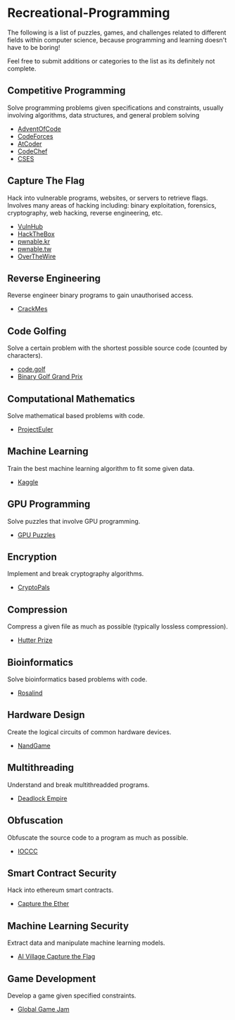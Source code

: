 # Recreational-Programming
The following is a list of puzzles, games, and challenges related to different fields within computer science, because programming and learning doesn't have to be boring!

Feel free to submit additions or categories to the list as its definitely not complete.

## Competitive Programming
Solve programming problems given specifications and constraints, usually involving algorithms, data structures, and general problem solving
- [AdventOfCode](https://www.adventofcode.com)
- [CodeForces](https://www.codeforces.com)
- [AtCoder](https://atcoder.jp)
- [CodeChef](https://www.codechef.com)
- [CSES](https://cses.fi/problemset/)

## Capture The Flag
Hack into vulnerable programs, websites, or servers to retrieve flags. Involves many areas of hacking including: binary exploitation, forensics, cryptography, web hacking, reverse engineering, etc.
- [VulnHub](https://www.vulnhub.com)
- [HackTheBox](https://www.hackthebox.com)
- [pwnable.kr](https://www.pwnable.kr)
- [pwnable.tw](https://pwnable.tw)
- [OverTheWire](https://www.overthewire.org)

## Reverse Engineering
Reverse engineer binary programs to gain unauthorised access.
- [CrackMes](https://crackmes.one)

## Code Golfing
Solve a certain problem with the shortest possible source code (counted by characters).
- [code.golf](https://www.code.golf)
- [Binary Golf Grand Prix](https://tmpout.sh/bggp/3/)

## Computational Mathematics
Solve mathematical based problems with code.
- [ProjectEuler](https://projecteuler.net/)

## Machine Learning
Train the best machine learning algorithm to fit some given data.
- [Kaggle](https://www.kaggle.com/)

## GPU Programming
Solve puzzles that involve GPU programming.
- [GPU Puzzles](https://github.com/srush/GPU-Puzzles)

## Encryption
Implement and break cryptography algorithms.
- [CryptoPals](https://cryptopals.com/)

## Compression
Compress a given file as much as possible (typically lossless compression).
- [Hutter Prize](http://prize.hutter1.net/)

## Bioinformatics
Solve bioinformatics based problems with code.
- [Rosalind](https://rosalind.info/)

## Hardware Design
Create the logical circuits of common hardware devices.
- [NandGame](https://nandgame.com/)

## Multithreading
Understand and break multithreadded programs.
- [Deadlock Empire](https://deadlockempire.github.io/)

## Obfuscation
Obfuscate the source code to a program as much as possible.
- [IOCCC](https://www.ioccc.org/)

## Smart Contract Security
Hack into ethereum smart contracts.
- [Capture the Ether](https://capturetheether.com/)

## Machine Learning Security
Extract data and manipulate machine learning models.
- [AI Village Capture the Flag](https://www.kaggle.com/competitions/ai-village-ctf)

## Game Development
Develop a game given specified constraints.
- [Global Game Jam](https://globalgamejam.org/)
